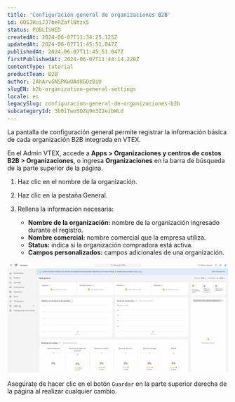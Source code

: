```yaml
---
title: 'Configuración general de organizaciones B2B'
id: 6OSJHuiJJ7beRZaflNtzx5
status: PUBLISHED
createdAt: 2024-06-07T11:34:25.125Z
updatedAt: 2024-06-07T11:45:51.047Z
publishedAt: 2024-06-07T11:45:51.047Z
firstPublishedAt: 2024-06-07T11:44:14.228Z
contentType: tutorial
productTeam: B2B
author: 2AhArvGNSPKwUAd8GOz0iU
slugEN: b2b-organization-general-settings
locale: es
legacySlug: configuracion-general-de-organizaciones-b2b
subcategoryId: 3b0iTwoSQZq9m3Z2ezbWLd
---
```


La pantalla de configuración general permite registrar la información básica de cada organización B2B integrada en VTEX.

En el Admin VTEX, accede a **Apps > Organizaciones y centros de costos B2B > Organizaciones**, o ingresa **Organizaciones** en la barra de búsqueda de la parte superior de la página.

1.	Haz clic en el nombre de la organización.

2.	Haz clic en la pestaña General.

3.	Rellena la información necesaria:
    - **Nombre de la organización:** nombre de la organización ingresado durante el registro.
    - **Nombre comercial:** nombre comercial que la empresa utiliza.
    - **Status:** indica si la organización compradora está activa.
    - **Campos personalizados:** campos adicionales de una organización.

![Configurações gerais organizações - ES](https://raw.githubusercontent.com/vtexdocs/help-center-content/refs/heads/main/docs/es/tutorials/B2B/Organization%20details/configuracion-general-de-organizaciones-b2b_1.gif)

Asegúrate de hacer clic en el botón `Guardar` en la parte superior derecha de la página al realizar cualquier cambio.
